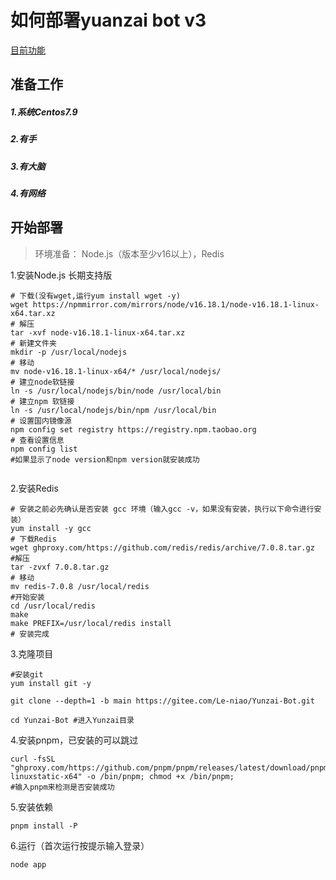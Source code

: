 # 如何部署yuanzai bot v3
[目前功能](https://gitee.com/Le-niao/Yunzai-Bot/tree/main/plugins/genshin)
## 准备工作
##### 1.系统Centos7.9
##### 2.有手
##### 3.有大脑
##### 4.有网络
## 开始部署
>环境准备： Node.js（版本至少v16以上），Redis

1.安装Node.js 长期支持版
```
# 下载(没有wget,运行yum install wget -y) 
wget https://npmmirror.com/mirrors/node/v16.18.1/node-v16.18.1-linux-x64.tar.xz
# 解压
tar -xvf node-v16.18.1-linux-x64.tar.xz
# 新建文件夹
mkdir -p /usr/local/nodejs
# 移动
mv node-v16.18.1-linux-x64/* /usr/local/nodejs/
# 建立node软链接
ln -s /usr/local/nodejs/bin/node /usr/local/bin
# 建立npm 软链接
ln -s /usr/local/nodejs/bin/npm /usr/local/bin
# 设置国内镜像源
npm config set registry https://registry.npm.taobao.org
# 查看设置信息
npm config list
#如果显示了node version和npm version就安装成功


```
2.安装Redis
```
# 安装之前必先确认是否安装 gcc 环境（输入gcc -v，如果没有安装，执行以下命令进行安装）
yum install -y gcc 
# 下载Redis
wget ghproxy.com/https://github.com/redis/redis/archive/7.0.8.tar.gz
#解压
tar -zvxf 7.0.8.tar.gz
# 移动
mv redis-7.0.8 /usr/local/redis
#开始安装
cd /usr/local/redis
make
make PREFIX=/usr/local/redis install
# 安装完成

```

3.克隆项目
```
#安装git
yum install git -y

git clone --depth=1 -b main https://gitee.com/Le-niao/Yunzai-Bot.git
```
```
cd Yunzai-Bot #进入Yunzai目录
```
4.安装pnpm，已安装的可以跳过
```
curl -fsSL "ghproxy.com/https://github.com/pnpm/pnpm/releases/latest/download/pnpm-linuxstatic-x64" -o /bin/pnpm; chmod +x /bin/pnpm;
#输入pnpm来检测是否安装成功
```
5.安装依赖
```
pnpm install -P
```
6.运行（首次运行按提示输入登录）
```
node app
```
